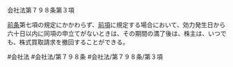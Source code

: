 会社法第７９８条第３項

[前条](会社法＿＿＿＿第７９７条第１項)第七項の規定にかかわらず、[前項](会社法＿＿＿＿第７９８条第２項)に規定する場合において、効力発生日から六十日以内に同項の申立てがないときは、その期間の満了後は、株主は、いつでも、株式買取請求を撤回することができる。

#会社法
#会社法/第７９８条
#会社法/第７９８条/第３項
